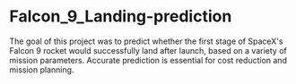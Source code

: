 # Falcon_9_Landing-prediction

The goal of this project was to predict whether the first stage of SpaceX's Falcon 9 rocket would successfully land after launch, based on a variety of mission parameters. Accurate prediction is essential for cost reduction and mission planning.
